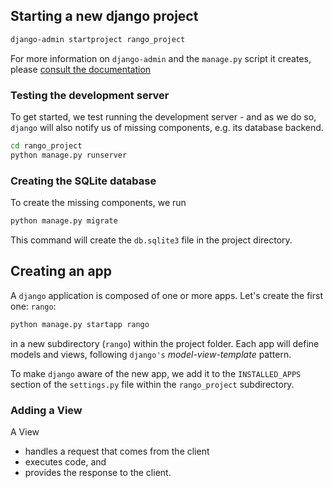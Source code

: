 ## Starting a new django project

```bash
django-admin startproject rango_project
```

For more information on `django-admin` and the `manage.py`
script it creates, please
[consult the documentation](https://docs.djangoproject.com/en/5.0/ref/django-admin/#django-admin-and-manage-pyy)

### Testing the development server

To get started, we test running the development server - and as we do
so, `django` will also notify us of missing components, e.g. its
database backend.

```bash
cd rango_project
python manage.py runserver
```

### Creating the SQLite database

To create the missing components, we run

```bash
python manage.py migrate
```

This command will create the `db.sqlite3` file in the project directory.

## Creating an app

A `django` application is composed of one or more apps.
Let's create the first one: `rango`:

```bash
python manage.py startapp rango
```

in a new subdirectory (`rango`) within the project folder.
Each app will define models and views, following `django's`
_model-view-template_ pattern.

To make `django` aware of the new app, we add it to the
`INSTALLED_APPS` section of the `settings.py` file within
the `rango_project` subdirectory.

### Adding a View

A View 
- handles a request that comes from the client
- executes code, and
- provides the response to the client.

